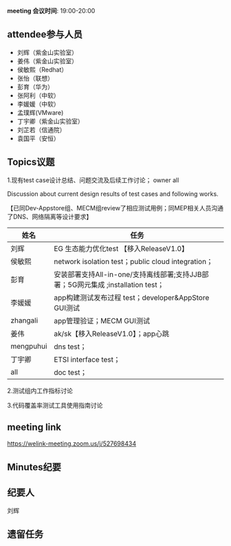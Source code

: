 **meeting 会议时间**: 19:00-20:00

## attendee参与人员
- 刘辉（紫金山实验室）
- 姜伟（紫金山实验室）
- 侯敏熙（Redhat）
- 张怡（联想）
- 彭育（华为）
- 张阿利（中软）
- 李媛媛（中软）
- 孟璞辉(VMware)
- 丁宇卿（紫金山实验室）
- 刘芷若（信通院）
- 袁国平（安恒）

## Topics议题
1.现有test case设计总结、问题交流及后续工作讨论； owner all

Discussion about current design results of test cases and following works.

【已同Dev-Appstore组、MECM组review了相应测试用例；同MEP相关人员沟通了DNS、网络隔离等设计要求】

|姓名|任务|  
|---|---|
|刘辉| EG 生态能力优化test 【移入ReleaseV1.0】 |
|侯敏熙   |network isolation test；public cloud integration；|
|彭育   | 安装部署支持All-in-one/支持离线部署;支持JJB部署；5G网元集成 ;installation test； |
|李媛媛|app构建测试发布过程 test；developer&AppStore GUI测试|
|zhangali|app管理验证；MECM GUI测试|
|姜伟|ak/sk【移入ReleaseV1.0】；app心跳 |
|mengpuhui|dns test；|
|丁宇卿|ETSI interface test；|
|all|doc test；|

2.测试组内工作指标讨论

3.代码覆盖率测试工具使用指南讨论

## meeting link
 https://welink-meeting.zoom.us/j/527698434﻿
## Minutes纪要
## 纪要人
刘辉

## 遗留任务
